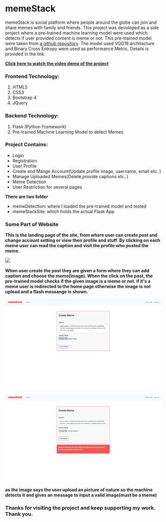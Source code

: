 # memeStack

memeStack is social platform where people around the globe can join and share memes with family and friends. This project was devoloped as a side project where a pre-trained machine learning model were used which detects if user provided content is meme or not.
This pre-trained model were taken from [a github repository](https://github.com/pranaysawant/Memes-Classification-Model-End-to-End-Solution). The model used VGG19 architecture and Binary Cross Entropy were used as performance Metric. Details is provided in the link.

**[Click here to watch the video demo of the project](https://github.com/shafayet98/memeStack/blob/master/readme_stuff/memeStackDemo.mov)**

### Frontend Technology:
1. HTML5
2. CSS3
3. Bootstrap 4
4. JQuery

### Backend Technology:
1. Flask (Python Framework)
2. Pre-trained Machine Learning Model to detect Memes

### Project Contains:
* Login
* Registration
* User Profile
* Create and Mange Account(Update profile image, username, email etc..)
* Manage Uploaded Memes(Delete,provide captions etc..)
* Meme Detection
* User Restriction for several pages

**There are two folder**
* memeDetection: where I loaded the pre-trained model and tested
* memeStackSite: which holds the actual Flask App


### Some Part of Website

**This is the landing page of the site, from where user can create post and change account setting or view their profile and stuff. By clicking on each meme user can read the caption and visit the profile who posted the meme.**

![](readme_stuff/3.png)

**When user create the post they are given a form where they can add caption and choose the meme(image). When the click on the post, the pre-trained model checks if the given image is a meme or not. if it's a meme user is redirected to the home page otherwise the image is not upload and a flash messange is shown.**

![](readme_stuff/1.png)

![](readme_stuff/2.png)

**as the image says the user upload an picture of nature so the machine detects it and gives an message to input a valid image(must be a meme)**

### Thanks for visiting the project and keep supporting my work. Thank you.
